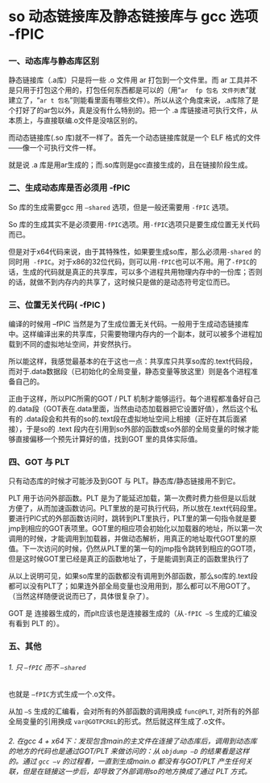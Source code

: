 # so 动态链接库及静态链接库与 gcc 选项 -fPIC

### 一、动态库与静态库区别

静态链接库（.a库）只是将一些 .o 文件用 ar 打包到一个文件里。而 ar 工具并不是只用于打包这个用的，打包任何东西都是可以的（用“```ar  fp 包名 文件列表```”就建立了，“```ar t 包名```”则能看里面有哪些文件）。所以从这个角度来说，.a库除了是个打好了的ar包以外，真是没有什么特别的。把一个 .a 库链接进可执行文件，从本质上，与直接联编.o文件是没啥区别的。

而动态链接库(.so 库)就不一样了。首先一个动态链接库就是一个 ELF 格式的文件——像一个可执行文件一样。

就是说 .a 库是用ar生成的；而.so库则是gcc直接生成的，且在链接阶段生成。

### 二、生成动态库是否必须用 -fPIC

So 库的生成需要gcc 用 ```–shared``` 选项，但是一般还需要用 ```-fPIC``` 选项。

So 库的生成其实不是必须要用```-fPIC```选项。用```-fPIC```选项只是要生成位置无关代码而已。

但是对于x64代码来说，由于其特殊性，如果要生成so库，那么必须用```-shared``` 的同时用``` -fPIC```。对于x86的32位代码，则可以用```-fPIC```也可以不用。用了```-fPIC```的话，生成的代码就是真正的共享库，可以多个进程共用物理内存中的一份库；否则的话，就做不到内存内的共享了，这时候只是做的是动态符号定位而已。

### 三、位置无关代码( -fPIC )

编译的时候用 –fPIC 当然是为了生成位置无关代码。一般用于生成动态链接库中。这样编译出来的共享库，只需要物理内存内的一个副本，就可以被多个进程加载到不同的虚拟地址空间，并安然执行。

所以能这样，我感觉最基本的在于这也一点：共享库只共享so库的.text代码段，而对于.data数据段（已初始化的全局变量，静态变量等放这里）则是各个进程准备自己的。

正由于这样，所以PIC所需的GOT / PLT 机制才能够运行。每个进程都准备好自己的.data段（GOT表在.data里面，当然由动态加载器把它设置好值），然后这个私有的 .data段会和共有的so的.text段在虚拟地址空间上相接（正好在其后面紧接），于是so的 .text 段内在引用到so外部的函数或so外部的全局变量的时候才能够直接偏移一个预先计算好的值，找到GOT 里的具体实际值。
 
### 四、GOT 与 PLT

只有动态库的时候才可能涉及到GOT 与 PLT。静态库/静态链接用不到它。

PLT 用于访问外部函数。PLT 是为了能延迟加载，第一次费时费力些但是以后就方便了，从而加速函数访问。PLT里放的是可执行代码，所以放在.text代码段里。要进行PIC式的外部函数访问时，跳转到PLT里执行，PLT里的第一句指令就是要jmp到相应的GOT表项里。GOT里的相应项会初始化以加载器的地址，所以第一次调用的时候，才能调用到加载器，并做动态解析，用真正的地址取代GOT里的原值。下一次访问的时候，仍然从PLT里的第一句的jmp指令跳转到相应的GOT项，但是这时候GOT里已经是真正的函数地址了，于是能调到真正的函数里执行了

从以上说明可见，如果so库里的函数都没有调用到外部函数，那么so库的.text段都可以没有PLT了；如果连外部全局变量也没用用到，那么都可以不用GOT了。（当然这样随便说说而已了，具体很复杂了）。

GOT 是 连接器生成的，而plt应该也是连接器生成的（从```-fPIC –S``` 生成的汇编没有看到 PLT 的）。

### 五、其他

###### 1. 只 ```–fPIC``` 而不 ```–shared```

也就是 ```–fPIC```方式生成一个.o文件。

从加 ```–S``` 生成的汇编看，会对所有的外部函数的调用换成 ```func@PLT```, 对所有的外部全局变量的引用换成 ```var@GOTPCREL```的形式。然后就这样生成了.o文件。

###### 2. 在gcc 4 + x64下：发现包含main的主文件在连接了动态库后，调用到动态库的地方的代码也是通过GOT/PLT 来做访问的：从 ```objdump –D``` 的结果看是这样的。通过 ```gcc –v``` 的过程看，一直到生成main.o 都没有与GOT/PLT 产生任何关联，但是在链接这一步后，却导致了外部调用so的地方换成了通过 PLT 方式。
